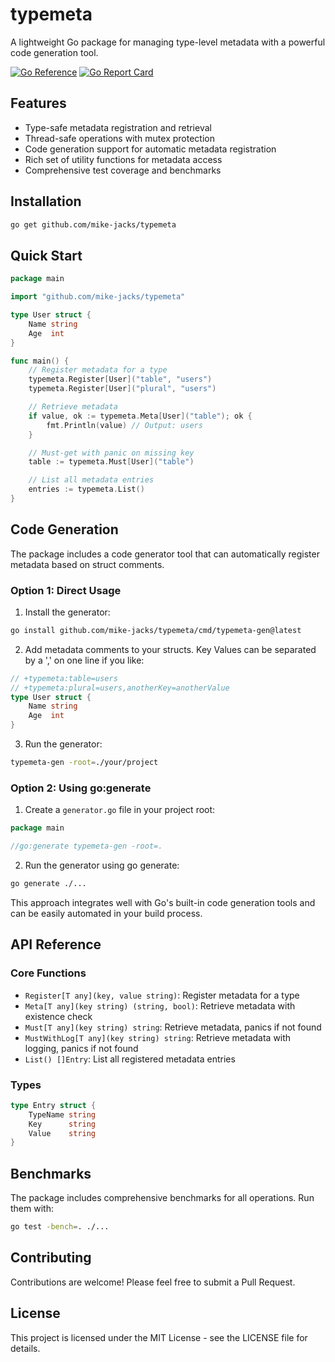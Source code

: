 # typemeta

A lightweight Go package for managing type-level metadata with a powerful code generation tool.

[![Go Reference](https://pkg.go.dev/badge/github.com/mike-jacks/typemeta.svg)](https://pkg.go.dev/github.com/mike-jacks/typemeta)
[![Go Report Card](https://goreportcard.com/badge/github.com/mike-jacks/typemeta)](https://goreportcard.com/report/github.com/mike-jacks/typemeta)

## Features

- Type-safe metadata registration and retrieval
- Thread-safe operations with mutex protection
- Code generation support for automatic metadata registration
- Rich set of utility functions for metadata access
- Comprehensive test coverage and benchmarks

## Installation

```bash
go get github.com/mike-jacks/typemeta
```

## Quick Start

```go
package main

import "github.com/mike-jacks/typemeta"

type User struct {
    Name string
    Age  int
}

func main() {
    // Register metadata for a type
    typemeta.Register[User]("table", "users")
    typemeta.Register[User]("plural", "users")

    // Retrieve metadata
    if value, ok := typemeta.Meta[User]("table"); ok {
        fmt.Println(value) // Output: users
    }

    // Must-get with panic on missing key
    table := typemeta.Must[User]("table")

    // List all metadata entries
    entries := typemeta.List()
}
```

## Code Generation

The package includes a code generator tool that can automatically register metadata based on struct comments.

### Option 1: Direct Usage

1. Install the generator:

```bash
go install github.com/mike-jacks/typemeta/cmd/typemeta-gen@latest
```

2. Add metadata comments to your structs. Key Values can be separated by a ',' on one line if you like:

```go
// +typemeta:table=users
// +typemeta:plural=users,anotherKey=anotherValue
type User struct {
    Name string
    Age  int
}
```

3. Run the generator:

```bash
typemeta-gen -root=./your/project
```

### Option 2: Using go:generate

1. Create a `generator.go` file in your project root:

```go
package main

//go:generate typemeta-gen -root=.
```

2. Run the generator using go generate:

```bash
go generate ./...
```

This approach integrates well with Go's built-in code generation tools and can be easily automated in your build process.

## API Reference

### Core Functions

- `Register[T any](key, value string)`: Register metadata for a type
- `Meta[T any](key string) (string, bool)`: Retrieve metadata with existence check
- `Must[T any](key string) string`: Retrieve metadata, panics if not found
- `MustWithLog[T any](key string) string`: Retrieve metadata with logging, panics if not found
- `List() []Entry`: List all registered metadata entries

### Types

```go
type Entry struct {
    TypeName string
    Key      string
    Value    string
}
```

## Benchmarks

The package includes comprehensive benchmarks for all operations. Run them with:

```bash
go test -bench=. ./...
```

## Contributing

Contributions are welcome! Please feel free to submit a Pull Request.

## License

This project is licensed under the MIT License - see the LICENSE file for details.
